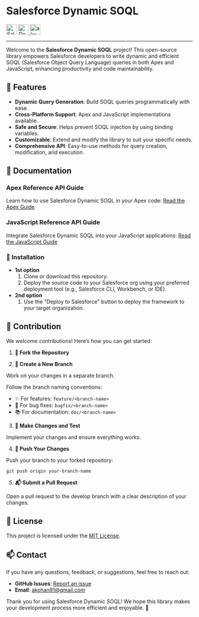 # Salesforce Dynamic SOQL

<span>
  <img
    alt="Salesforce Dynamic SOQL"
    src="assets/small_logo.png"
    height="28px"
  >
</span>
<a href="https://githubsfdeploy.herokuapp.com?owner=akohan91&repo=libak-salesforce-dynamic-soql&ref=main">
  <img
    alt="Deploy to Salesforce"
    src="https://raw.githubusercontent.com/afawcett/githubsfdeploy/master/deploy.png"
    height="28px"
  >
</a>
<a href="https://www.linkedin.com/pulse/dynamicsoql-flexible-object-oriented-solution-andrew-kohanovskij">
  <img
    alt="akohan91 | LinkedIn"
    src="https://cdn.simpleicons.org/linkedin"
    height="28px"
  >
</a>

---

Welcome to the **Salesforce Dynamic SOQL** project! This open-source library empowers Salesforce developers to write dynamic and efficient SOQL (Salesforce Object Query Language) queries in both Apex and JavaScript, enhancing productivity and code maintainability.


## 🚀 Features

- **Dynamic Query Generation**: Build SOQL queries programmatically with ease.
- **Cross-Platform Support**: Apex and JavaScript implementations available.
- **Safe and Secure**: Helps prevent SOQL injection by using binding variables.
- **Customizable**: Extend and modify the library to suit your specific needs.
- **Comprehensive API**: Easy-to-use methods for query creation, modification, and execution.


## 📖 Documentation

### Apex Reference API Guide
Learn how to use Salesforce Dynamic SOQL in your Apex code:
[Read the Apex Guide](libak_DynamicSOQL.md)

### JavaScript Reference API Guide
Integrate Salesforce Dynamic SOQL into your JavaScript applications:
[Read the JavaScript Guide](libak_DynamicSOQL_JS_API.md)


### 🚀 Installation

- **1st option**
  1. Clone or download this repository.
  2. Deploy the source code to your Salesforce org using your preferred deployment tool (e.g., Salesforce CLI, Workbench, or IDE).
- **2nd option**
  1. Use the "Deploy to Salesforce" button to deploy the framework to your target organization.


## 🤝 Contribution

We welcome contributions! Here’s how you can get started:

1. **🍴 Fork the Repository**

2. **🌱 Create a New Branch**

Work on your changes in a separate branch.

Follow the branch naming conventions:

- ✨ For features: `feature/<branch-name>`
- 🐛 For bug fixes: `bugfix/<branch-name>`
- 📚 For documentation: `doc/<branch-name>`

3. **🔧 Make Changes and Test**

Implement your changes and ensure everything works.

4. **🚀 Push Your Changes**

Push your branch to your forked repository:

`git push origin your-branch-name`

5. **📬 Submit a Pull Request**

Open a pull request to the develop branch with a clear description of your changes.

## 📜 License
This project is licensed under the [MIT License](LICENSE).


## 📫 Contact
If you have any questions, feedback, or suggestions, feel free to reach out:
- **GitHub Issues**: [Report an issue](https://github.com/akohan91/libak-salesforce-dynamic-soql/issues)
- **Email**: akohan91@gmail.com


Thank you for using Salesforce Dynamic SOQL! We hope this library makes your development process more efficient and enjoyable. 🚀
